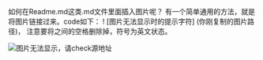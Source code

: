 如何在Readme.md这类.md文件里面插入图片呢？
有一个简单通用的方法，就是将图片链接过来。code如下：
! [图片无法显示时的提示字符] (你刚复制的图片路径)， 注意要将之间的空格删除掉，符号为英文状态。

![图片无法显示，请check源地址](https://upload-images.jianshu.io/upload_images/16784779-8d050ece5da8f7c3.jpg?imageMogr2/auto-orient/strip%7CimageView2/2/w/1240
)



